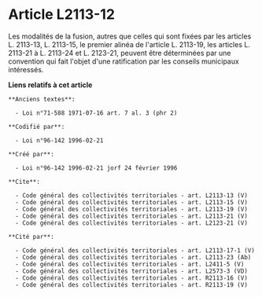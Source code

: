 # Article L2113-12

Les modalités de la fusion, autres que celles qui sont fixées par les articles L. 2113-13, L. 2113-15, le premier alinéa de
l'article L. 2113-19, les articles L. 2113-21 à L. 2113-24 et L. 2123-21, peuvent être déterminées par une convention qui
fait l'objet d'une ratification par les conseils municipaux intéressés.

**Liens relatifs à cet article**

	**Anciens textes**:

	  - Loi n°71-588 1971-07-16 art. 7 al. 3 (phr 2)

	**Codifié par**:

	  - Loi n°96-142 1996-02-21

	**Créé par**:

	  - Loi n°96-142 1996-02-21 jorf 24 février 1996

	**Cite**:

	  - Code général des collectivités territoriales - art. L2113-13 (V)
	  - Code général des collectivités territoriales - art. L2113-15 (V)
	  - Code général des collectivités territoriales - art. L2113-19 (V)
	  - Code général des collectivités territoriales - art. L2113-21 (V)
	  - Code général des collectivités territoriales - art. L2123-21 (V)

	**Cité par**:

	  - Code général des collectivités territoriales - art. L2113-17-1 (V)
	  - Code général des collectivités territoriales - art. L2113-23 (Ab)
	  - Code général des collectivités territoriales - art. L2411-5 (V)
	  - Code général des collectivités territoriales - art. L2573-3 (VD)
	  - Code général des collectivités territoriales - art. R2113-16 (V)
	  - Code général des collectivités territoriales - art. R2113-19 (V)
